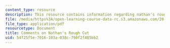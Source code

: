 ```yaml
---
content_type: resource
description: This resource contains information regarding nathan's rough cut.
file: /media/https%3A/open-learning-course-data-rc.s3.amazonaws.com/20-219-becoming-the-next-bill-nye-writing-and-hosting-the-educational-show-january-iap-2015/54f25f5e7016103a038c790f2f485bb2_MIT20_219IAP15_Nathancom.pdf
file_type: application/pdf
resourcetype: Document
title: Comments on Nathan's Rough Cut
uid: 54f25f5e-7016-103a-038c-790f2f485bb2
---
```

